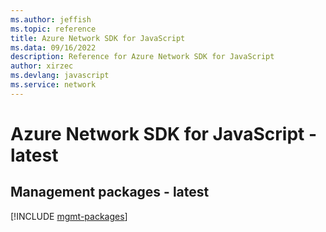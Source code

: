 ```yaml
---
ms.author: jeffish
ms.topic: reference
title: Azure Network SDK for JavaScript
ms.data: 09/16/2022
description: Reference for Azure Network SDK for JavaScript
author: xirzec
ms.devlang: javascript
ms.service: network
---
```

# Azure Network SDK for JavaScript - latest

## Management packages - latest
[!INCLUDE [mgmt-packages](network-mgmt-index.md)]